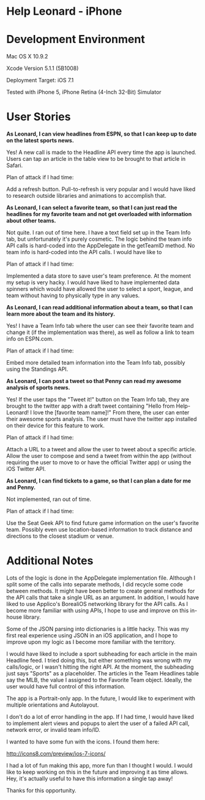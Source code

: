 Help Leonard - iPhone
======================

Development Environment
=======================
Mac OS X 10.9.2

Xcode Version 5.1.1 (5B1008)

Deployment Target: iOS 7.1

Tested with iPhone 5, iPhone Retina (4-Inch 32-Bit) Simulator 

User Stories
============
**As Leonard, I can view headlines from ESPN, so that I can keep up to date on
the latest sports news.**

Yes!  A new call is made to the Headline API every time the app is launched.
Users can tap an article in the table view to be brought to that article in
Safari.

Plan of attack if I had time:

Add a refresh button.  Pull-to-refresh is very popular and I would have liked
to research outside libraries and animations to accomplish that.

**As Leonard, I can select a favorite team, so that I can just read the
headlines for my favorite team and not get overloaded with information about
other teams.**

Not quite.  I ran out of time here.  I have a text field set up in the Team
Info tab, but unfortunately  it's purely cosmetic.  The logic behind the team
info API calls is hard-coded into the AppDelegate in the getTeamID method.
No team info is hard-coded into the API calls.  I would have like to 

Plan of attack if I had time:

Implemented a data store to save user's team preference.  At the moment my
setup is very hacky.  I would have liked to have implemented data spinners
which would have allowed the user to select a sport, league, and team
without having to physically type in any values.

**As Leonard, I can read additional information about a team, so that I can
learn more about the team and its history.**

Yes!  I have a Team Info tab where the user can see their favorite team and
change it (if the implementation was there), as well as follow a link to team
info on ESPN.com.

Plan of attack if I had time:

Embed more detailed team information into the Team Info tab, possibly using the
Standings API.

**As Leonard, I can post a tweet so that Penny can read my awesome analysis of
sports news.**

Yes!  If the user taps the "Tweet it!" button on the Team Info tab, they are
brought to the twitter app with a draft tweet containing "Hello from Help-
Leonard! I love the [favorite team name]!"  From there, the user can enter
their awesome sports analysis.  The user must have the twitter app installed
on their device for this feature to work.

Plan of attack if I had time:

Attach a URL to a tweet and allow the user to tweet about a specific article.
Allow the user to compose and send a tweet from within the app (without
requiring the user to move to or have the official Twitter app) or using the
iOS Twitter API.

**As Leonard, I can find tickets to a game, so that I can plan a date for me
and Penny.**

Not implemented, ran out of time.

Plan of attack if I had time:

Use the Seat Geek API to find future game information on the user's favorite
team.  Possibly even use location-based information to track distance and
directions to the closest stadium or venue.

Additional Notes
================
Lots of the logic is done in the AppDelegate implementation file.  Although I
split some of the calls into separate methods, I did recycle some code between
methods.  It might have been better to create general methods for the API calls
that take a single URL as an argument.  In addition, I would have liked to use
Applico's BorealiOS networking library for the API calls.  As I become more
familiar with using APIs, I hope to use and improve on this in-house library.

Some of the JSON parsing into dictionaries is a little hacky.  This was my
first real experience using JSON in an iOS application, and I hope to improve
upon my logic as I become more familiar with the territory.

I would have liked to include a sport subheading for each article in the main
Headline feed.  I tried doing this, but either something was wrong with my
calls/logic, or I wasn't hitting the right API.  At the moment, the subheading
just says "Sports" as a placeholder.  The articles in the Team Headlines table
say the MLB, the value I assigned to the Favorite Team object.  Ideally, the
user would have full control of this information.

The app is a Portrait-only app.  In the future, I would like to experiment with
multiple orientations and Autolayout.

I don't do a lot of error handling in the app.  If I had time, I would have
liked to implement alert views and popups to alert the user of a failed API
call, network error, or invalid team info/ID.

I wanted to have some fun with the icons.  I found them here:

http://icons8.com/preview/ios-7-icons/

I had a lot of fun making this app, more fun than I thought I would.  I would
like to keep working on this in the future and improving it as time allows.
Hey, it's actually useful to have this information a single tap away!

Thanks for this opportunity.
